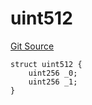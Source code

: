 # uint512
[Git Source](https://github.com/thrackle-io/uint1024/blob/d9d62f9d623e2349774cf1d3bfc226e696d8e571/src/UintTypes.sol)


```solidity
struct uint512 {
    uint256 _0;
    uint256 _1;
}
```

